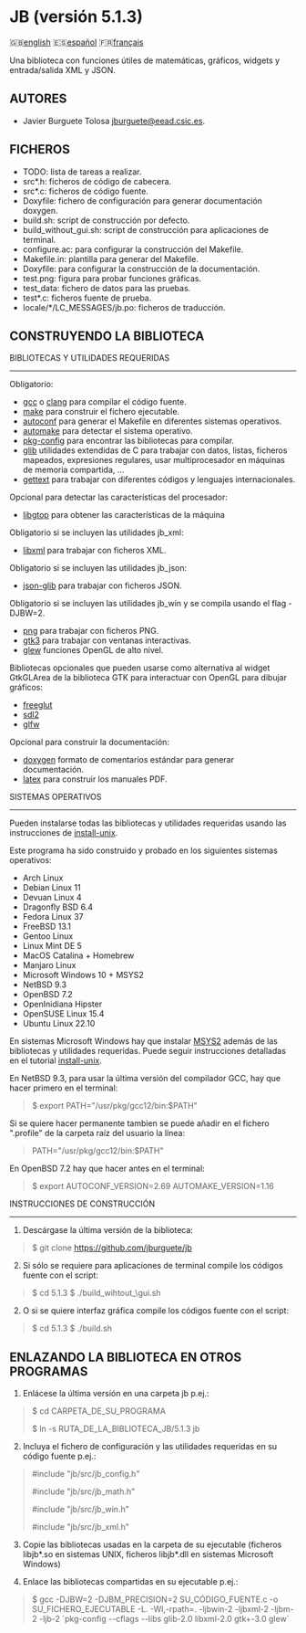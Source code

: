 JB (versión 5.1.3)
==================

:gb:[english](README.md) :es:[español](README.es.md)
:fr:[français](README.fr.md)

Una biblioteca con funciones útiles de matemáticas, gráficos, widgets y
entrada/salida XML y JSON.

AUTORES
-------

* Javier Burguete Tolosa
  [jburguete@eead.csic.es](mailto:jburguete@eead.csic.es).

FICHEROS
--------

* TODO: lista de tareas a realizar.
* src\*.h: ficheros de código de cabecera.
* src\*.c: ficheros de código fuente.
* Doxyfile: fichero de configuración para generar documentación doxygen.
* build.sh: script de construcción por defecto.
* build\_without\_gui.sh: script de construcción para aplicaciones de terminal.
* configure.ac: para configurar la construcción del Makefile.
* Makefile.in: plantilla para generar del Makefile.
* Doxyfile: para configurar la construcción de la documentación.
* test.png: figura para probar funciones gráficas.
* test\_data: fichero de datos para las pruebas.
* test\*.c: ficheros fuente de prueba.
* locale/\*/LC\_MESSAGES/jb.po: ficheros de traducción.

CONSTRUYENDO LA BIBLIOTECA
--------------------------

BIBLIOTECAS Y UTILIDADES REQUERIDAS
___________________________________

Obligatorio:
* [gcc](https://gcc.gnu.org) o [clang](http://clang.llvm.org) para compilar el
  código fuente.
* [make](http://www.gnu.org/software/make) para construir el fichero ejecutable.
* [autoconf](http://www.gnu.org/software/autoconf) para generar el Makefile en
  diferentes sistemas operativos.
* [automake](http://www.gnu.org/software/automake) para detectar el sistema
  operativo.
* [pkg-config](http://www.freedesktop.org/wiki/Software/pkg-config) para
  encontrar las bibliotecas para compilar.
* [glib](https://developer.gnome.org/glib) utilidades extendidas de C para
  trabajar con datos, listas, ficheros mapeados, expresiones regulares, usar
  multiprocesador en máquinas de memoria compartida, ...
* [gettext](http://www.gnu.org/software/gettext) para trabajar con diferentes
  códigos y lenguajes internacionales.

Opcional para detectar las características del procesador:
* [libgtop](https://github.com/GNOME/libgtop) para obtener las características
  de la máquina

Obligatorio si se incluyen las utilidades jb\_xml:
* [libxml](http://xmlsoft.org) para trabajar con ficheros XML.

Obligatorio si se incluyen las utilidades jb\_json:
* [json-glib](https://gitlab.gnome.org/GNOME/json-glib) para trabajar con
  ficheros JSON.

Obligatorio si se incluyen las utilidades jb\_win y se compila usando el flag
-DJBW=2.
* [png](http://libpng.sourceforge.net) para trabajar con ficheros PNG.
* [gtk3](http://www.gtk.org) para trabajar con ventanas interactivas.
* [glew](http://glew.sourceforge.net) funciones OpenGL de alto nivel.

Bibliotecas opcionales que pueden usarse como alternativa al widget GtkGLArea de
la biblioteca GTK para interactuar con OpenGL para dibujar gráficos:
* [freeglut](http://freeglut.sourceforge.net)
* [sdl2](https://www.libsdl.org)
* [glfw](http://www.glfw.org)

Opcional para construir la documentación:
* [doxygen](http://www.stack.nl/~dimitri/doxygen) formato de comentarios
  estándar para generar documentación.
* [latex](https://www.latex-project.org/) para construir los manuales PDF.

SISTEMAS OPERATIVOS
___________________

Pueden instalarse todas las bibliotecas y utilidades requeridas usando las
instrucciones de [install-unix](https://github.com/jburguete/install-unix).

Este programa ha sido construido y probado en los siguientes sistemas
operativos:
* Arch Linux
* Debian Linux 11
* Devuan Linux 4
* Dragonfly BSD 6.4
* Fedora Linux 37
* FreeBSD 13.1
* Gentoo Linux
* Linux Mint DE 5
* MacOS Catalina + Homebrew
* Manjaro Linux
* Microsoft Windows 10 + MSYS2
* NetBSD 9.3
* OpenBSD 7.2
* OpenInidiana Hipster
* OpenSUSE Linux 15.4
* Ubuntu Linux 22.10

En sistemas Microsoft Windows hay que instalar
[MSYS2](http://sourceforge.net/projects/msys2) además de las bibliotecas y
utilidades requeridas. Puede seguir instrucciones detalladas en el tutorial
[install-unix](https://github.com/jburguete/install-unix/blob/master/tutorial.pdf).

En NetBSD 9.3, para usar la última versión del compilador GCC, hay que hacer
primero en el terminal:
> $ export PATH="/usr/pkg/gcc12/bin:$PATH"

Si se quiere hacer permanente tambien se puede añadir en el fichero ".profile"
de la carpeta raíz del usuario la línea:
> PATH="/usr/pkg/gcc12/bin:$PATH"

En OpenBSD 7.2 hay que hacer antes en el terminal:
> $ export AUTOCONF\_VERSION=2.69 AUTOMAKE\_VERSION=1.16

INSTRUCCIONES DE CONSTRUCCIÓN
_____________________________

1. Descárgase la última versión de la biblioteca:
> $ git clone https://github.com/jburguete/jb

2. Si sólo se requiere para aplicaciones de terminal compile los códigos fuente
   con el script:
> $ cd 5.1.3
> $ ./build\_wihtout_\gui.sh

2. O si se quiere interfaz gráfica compile los códigos fuente con el script:
> $ cd 5.1.3
> $ ./build.sh

ENLAZANDO LA BIBLIOTECA EN OTROS PROGRAMAS
---------------------------------------------

1. Enlácese la última versión en una carpeta jb p.ej.:
> $ cd CARPETA\_DE\_SU\_PROGRAMA
>
> $ ln -s RUTA\_DE\_LA\_BIBLIOTECA\_JB/5.1.3 jb

2. Incluya el fichero de configuración y las utilidades requeridas en su código
   fuente p.ej.:
> \#include "jb/src/jb\_config.h"
>
> \#include "jb/src/jb\_math.h"
>
> \#include "jb/src/jb\_win.h"
>
> \#include "jb/src/jb\_xml.h"

3. Copie las bibliotecas usadas en la carpeta de su ejecutable (ficheros
   libjb\*.so en sistemas UNIX, ficheros libjb\*.dll en sistemas Microsoft
   Windows)

4. Enlace las bibliotecas compartidas en su ejecutable p.ej.: 
> $ gcc -DJBW=2 -DJBM\_PRECISION=2 SU\_CÓDIGO\_FUENTE.c
> -o SU\_FICHERO\_EJECUTABLE -L. -Wl,-rpath=. -ljbwin-2 -ljbxml-2 -ljbm-2
> -ljb-2 \`pkg-config --cflags --libs glib-2.0 libxml-2.0 gtk+-3.0 glew\`
